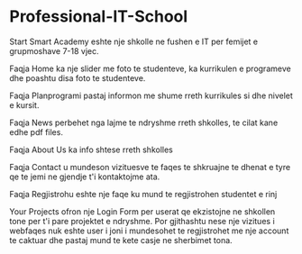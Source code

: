 # Professional-IT-School

Start Smart Academy eshte nje shkolle ne fushen e IT per femijet e grupmoshave 7-18 vjec.

Faqja Home ka nje slider me foto te studenteve, ka kurrikulen e programeve dhe poashtu disa foto te studenteve.

Faqja Planprogrami pastaj informon me shume rreth kurrikules si dhe nivelet e kursit.

Faqja News perbehet nga lajme te ndryshme rreth shkolles, te cilat kane edhe pdf files.

Faqja About Us ka info shtese rreth shkolles

Faqja Contact u mundeson vizituesve te faqes te shkruajne te dhenat e tyre qe te jemi ne gjendje t'i kontaktojme ata.

Faqja Regjistrohu eshte nje faqe ku mund te regjistrohen studentet e rinj

Your Projects ofron nje Login Form per userat qe ekzistojne ne shkollen tone per t'i pare projektet e ndryshme. Por gjithashtu nese nje vizitues i webfaqes nuk eshte user i joni i mundesohet te regjistrohet me nje account te caktuar dhe pastaj mund te kete casje ne sherbimet tona.
